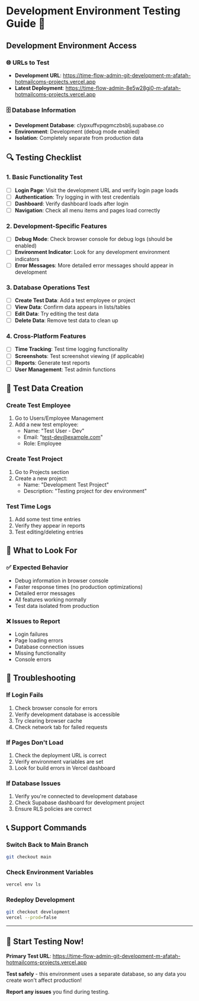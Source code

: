 # Development Environment Testing Guide 🧪

## Development Environment Access

### 🌐 URLs to Test
- **Development URL**: https://time-flow-admin-git-development-m-afatah-hotmailcoms-projects.vercel.app
- **Latest Deployment**: https://time-flow-admin-8e5w28gi0-m-afatah-hotmailcoms-projects.vercel.app

### 🗄️ Database Information
- **Development Database**: clypxuffvpqgmczbsblj.supabase.co
- **Environment**: Development (debug mode enabled)
- **Isolation**: Completely separate from production data

## 🔍 Testing Checklist

### 1. Basic Functionality Test
- [ ] **Login Page**: Visit the development URL and verify login page loads
- [ ] **Authentication**: Try logging in with test credentials
- [ ] **Dashboard**: Verify dashboard loads after login
- [ ] **Navigation**: Check all menu items and pages load correctly

### 2. Development-Specific Features
- [ ] **Debug Mode**: Check browser console for debug logs (should be enabled)
- [ ] **Environment Indicator**: Look for any development environment indicators
- [ ] **Error Messages**: More detailed error messages should appear in development

### 3. Database Operations Test
- [ ] **Create Test Data**: Add a test employee or project
- [ ] **View Data**: Confirm data appears in lists/tables
- [ ] **Edit Data**: Try editing the test data
- [ ] **Delete Data**: Remove test data to clean up

### 4. Cross-Platform Features
- [ ] **Time Tracking**: Test time logging functionality
- [ ] **Screenshots**: Test screenshot viewing (if applicable)
- [ ] **Reports**: Generate test reports
- [ ] **User Management**: Test admin functions

## 🧪 Test Data Creation

### Create Test Employee
1. Go to Users/Employee Management
2. Add a new test employee:
   - Name: "Test User - Dev"
   - Email: "test-dev@example.com"
   - Role: Employee

### Create Test Project
1. Go to Projects section
2. Create a new project:
   - Name: "Development Test Project"
   - Description: "Testing project for dev environment"

### Test Time Logs
1. Add some test time entries
2. Verify they appear in reports
3. Test editing/deleting entries

## 🚨 What to Look For

### ✅ Expected Behavior
- Debug information in browser console
- Faster response times (no production optimizations)
- Detailed error messages
- All features working normally
- Test data isolated from production

### ❌ Issues to Report
- Login failures
- Page loading errors
- Database connection issues
- Missing functionality
- Console errors

## 🔧 Troubleshooting

### If Login Fails
1. Check browser console for errors
2. Verify development database is accessible
3. Try clearing browser cache
4. Check network tab for failed requests

### If Pages Don't Load
1. Check the deployment URL is correct
2. Verify environment variables are set
3. Look for build errors in Vercel dashboard

### If Database Issues
1. Verify you're connected to development database
2. Check Supabase dashboard for development project
3. Ensure RLS policies are correct

## 📞 Support Commands

### Switch Back to Main Branch
```bash
git checkout main
```

### Check Environment Variables
```bash
vercel env ls
```

### Redeploy Development
```bash
git checkout development
vercel --prod=false
```

---

## 🎯 Start Testing Now!

**Primary Test URL**: https://time-flow-admin-git-development-m-afatah-hotmailcoms-projects.vercel.app

**Test safely** - this environment uses a separate database, so any data you create won't affect production! 

**Report any issues** you find during testing. 